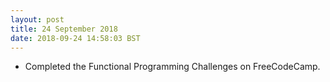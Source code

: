```yaml
---
layout: post
title: 24 September 2018 
date: 2018-09-24 14:58:03 BST
---
```

+ Completed the Functional Programming Challenges on FreeCodeCamp.

